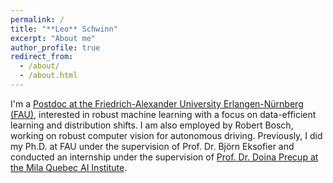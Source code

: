 ```yaml
---
permalink: /
title: "**Leo** Schwinn"
excerpt: "About me"
author_profile: true
redirect_from: 
  - /about/
  - /about.html
---
```


I'm a [Postdoc at the Friedrich-Alexander University Erlangen-Nürnberg (FAU)](https://www.mad.tf.fau.de/person/leo-schwinn/), interested in robust machine learning with a focus on data-efficient learning and distribution shifts. I am also employed by Robert Bosch, working on robust computer vision for autonomous driving. Previously, I did my Ph.D. at FAU under the supervision of Prof. Dr. Björn Eksofier and conducted an internship under the supervision of [Prof. Dr. Doina Precup at the Mila Quebec AI Institute](https://mila.quebec/en/person/leo-schwinn/). 
